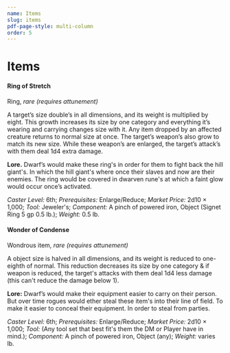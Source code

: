 ```yaml
---
name: Items
slug: items
pdf-page-style: multi-column
order: 5
---
```


# Items

#### Ring of Stretch
Ring, *rare (requires attunement)*

A target’s size double’s in all dimensions, and its weight is multiplied by eight. This growth increases its size by one category and everything it’s wearing and carrying changes size with it. Any item dropped by an affected creature returns to normal size at once. The target’s weapon’s also grow to match its new size. While these weapon’s are enlarged, the target’s attack’s with them deal 1d4 extra damage.

**Lore.** Dwarf’s would make these ring's in order for them to fight back the hill giant's. In which the hill giant's where once their slaves and now are their enemies. The ring would be covered in dwarven rune's at which a faint glow would occur once’s activated. 

*Caster Level:* 6th; *Prerequisites:* Enlarge/Reduce; *Market Price:* 2d10 × 1,000; *Tool:* Jeweler's; *Component:* A pinch of powered iron, Object (Signet Ring 5 gp 0.5 lb.); *Weight:* 0.5 lb.

#### Wonder of Condense
Wondrous item, *rare (requires attunement)*

A object size is halved in all dimensions, and its weight is reduced to one-eighth of normal. This reduction decreases its size by one category & if weapon is reduced, the target's attacks with them deal 1d4 less damage (this can't reduce the damage below 1).

**Lore:** Dwarf’s would make their equipment easier to carry on their person. But over time rogues would ether steal these item's into their line of field. To make it easier to conceal their equipment. In order to steal from parties.

*Caster Level:* 6th; *Prerequisites:* Enlarge/Reduce; *Market Price:* 2d10 × 1,000; *Tool:* (Any tool set that best fit's them the DM or Player have in mind.); *Component:* A pinch of powered iron, Object (any); *Weight:* varies lb.